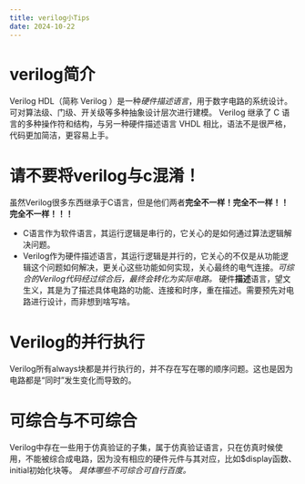 ```yaml
---
title: verilog小Tips
date: 2024-10-22
---
```


# verilog简介
Verilog HDL（简称 Verilog ）是一种*硬件描述语言*，用于数字电路的系统设计。可对算法级、门级、开关级等多种抽象设计层次进行建模。
Verilog 继承了 C 语言的多种操作符和结构，与另一种硬件描述语言 VHDL 相比，语法不是很严格，代码更加简洁，更容易上手。
# 请不要将verilog与c混淆！
虽然Verilog很多东西继承于C语言，但是他们两者**完全不一样！完全不一样！！完全不一样！！！**
- C语言作为软件语言，其运行逻辑是串行的，它关心的是如何通过算法逻辑解决问题。
- Verilog作为硬件描述语言，其运行逻辑是并行的，它关心的不仅是从功能逻辑这个问题如何解决，更关心这些功能如何实现，关心最终的电气连接。*可综合的Verilog代码经过综合后，最终会转化为实际电路。*
硬件**描述**语言，望文生义，其是为了描述具体电路的功能、连接和时序，重在描述。需要预先对电路进行设计，而非想到啥写啥。
# Verilog的并行执行
Verilog所有always块都是并行执行的，并不存在写在哪的顺序问题。这也是因为电路都是“同时”发生变化而导致的。
# 可综合与不可综合
Verilog中存在一些用于仿真验证的子集，属于仿真验证语言，只在仿真时候使用，不能被综合成电路，因为没有相应的硬件元件与其对应，比如$display函数、initial初始化块等。
*具体哪些不可综合可自行百度。*